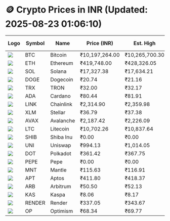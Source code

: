 # 🪙 Crypto Prices in INR (Updated: 2025-08-23 01:06:10)

| Logo | Symbol | Name       | Price (INR) | Est. High | Est. Low | Gross Profit | Fees | Net Profit | ROI % |
|------|--------|------------|-------------|-----------|----------|---------------|------|-------------|--------|
| ![](https://coin-images.coingecko.com/coins/images/1/large/bitcoin.png?1696501400) | BTC    | Bitcoin    | ₹10,197,264.00 | ₹10,265,700.30 | ₹10,128,827.70 | ₹1,351.32 | ₹200.00 | ₹1,151.32 | 1.15% |
| ![](https://coin-images.coingecko.com/coins/images/279/large/ethereum.png?1696501628) | ETH    | Ethereum   | ₹419,748.00 | ₹428,326.05 | ₹411,169.95 | ₹4,172.51 | ₹200.00 | ₹3,972.51 | 3.97% |
| ![](https://coin-images.coingecko.com/coins/images/4128/large/solana.png?1718769756) | SOL    | Solana     | ₹17,327.38 | ₹17,634.21 | ₹17,020.55 | ₹3,605.36 | ₹200.00 | ₹3,405.36 | 3.41% |
| ![](https://coin-images.coingecko.com/coins/images/5/large/dogecoin.png?1696501409) | DOGE   | Dogecoin   | ₹20.74 | ₹21.16 | ₹20.32 | ₹4,133.86 | ₹200.00 | ₹3,933.86 | 3.93% |
| ![](https://coin-images.coingecko.com/coins/images/1094/large/tron-logo.png?1696502193) | TRX    | TRON       | ₹32.00 | ₹32.17 | ₹31.83 | ₹1,074.49 | ₹200.00 | ₹874.49 | 0.87% |
| ![](https://coin-images.coingecko.com/coins/images/975/large/cardano.png?1696502090) | ADA    | Cardano    | ₹80.44 | ₹81.91 | ₹78.97 | ₹3,734.54 | ₹200.00 | ₹3,534.54 | 3.53% |
| ![](https://coin-images.coingecko.com/coins/images/877/large/chainlink-new-logo.png?1696502009) | LINK   | Chainlink  | ₹2,314.90 | ₹2,359.98 | ₹2,269.82 | ₹3,972.21 | ₹200.00 | ₹3,772.21 | 3.77% |
| ![](https://coin-images.coingecko.com/coins/images/100/large/fmpFRHHQ_400x400.jpg?1735231350) | XLM    | Stellar    | ₹36.79 | ₹37.38 | ₹36.20 | ₹3,256.86 | ₹200.00 | ₹3,056.86 | 3.06% |
| ![](https://coin-images.coingecko.com/coins/images/12559/large/Avalanche_Circle_RedWhite_Trans.png?1696512369) | AVAX   | Avalanche  | ₹2,187.42 | ₹2,226.09 | ₹2,148.75 | ₹3,599.30 | ₹200.00 | ₹3,399.30 | 3.40% |
| ![](https://coin-images.coingecko.com/coins/images/2/large/litecoin.png?1696501400) | LTC    | Litecoin   | ₹10,702.26 | ₹10,837.64 | ₹10,566.88 | ₹2,562.42 | ₹200.00 | ₹2,362.42 | 2.36% |
| ![](https://coin-images.coingecko.com/coins/images/11939/large/shiba.png?1696511800) | SHIB   | Shiba Inu  | ₹0.00 | ₹0.00 | ₹0.00 | ₹3,193.46 | ₹200.00 | ₹2,993.46 | 2.99% |
| ![](https://coin-images.coingecko.com/coins/images/12504/large/uniswap-logo.png?1720676669) | UNI    | Uniswap    | ₹994.13 | ₹1,014.05 | ₹974.21 | ₹4,088.84 | ₹200.00 | ₹3,888.84 | 3.89% |
| ![](https://coin-images.coingecko.com/coins/images/12171/large/polkadot.png?1696512008) | DOT    | Polkadot   | ₹361.42 | ₹367.75 | ₹355.09 | ₹3,567.01 | ₹200.00 | ₹3,367.01 | 3.37% |
| ![](https://coin-images.coingecko.com/coins/images/29850/large/pepe-token.jpeg?1696528776) | PEPE   | Pepe       | ₹0.00 | ₹0.00 | ₹0.00 | ₹4,541.95 | ₹200.00 | ₹4,341.95 | 4.34% |
| ![](https://coin-images.coingecko.com/coins/images/30980/large/Mantle-Logo-mark.png?1739213200) | MNT    | Mantle     | ₹115.63 | ₹116.91 | ₹114.35 | ₹2,232.55 | ₹200.00 | ₹2,032.55 | 2.03% |
| ![](https://coin-images.coingecko.com/coins/images/26455/large/aptos_round.png?1696525528) | APT    | Aptos      | ₹411.80 | ₹418.37 | ₹405.23 | ₹3,244.11 | ₹200.00 | ₹3,044.11 | 3.04% |
| ![](https://coin-images.coingecko.com/coins/images/16547/large/arb.jpg?1721358242) | ARB    | Arbitrum   | ₹50.50 | ₹52.13 | ₹48.87 | ₹6,685.56 | ₹200.00 | ₹6,485.56 | 6.49% |
| ![](https://coin-images.coingecko.com/coins/images/25751/large/kaspa-icon-exchanges.png?1696524837) | KAS    | Kaspa      | ₹8.06 | ₹8.17 | ₹7.95 | ₹2,792.80 | ₹200.00 | ₹2,592.80 | 2.59% |
| ![](https://coin-images.coingecko.com/coins/images/11636/large/rndr.png?1696511529) | RENDER | Render     | ₹337.05 | ₹343.67 | ₹330.44 | ₹4,003.81 | ₹200.00 | ₹3,803.81 | 3.80% |
| ![](https://coin-images.coingecko.com/coins/images/25244/large/Optimism.png?1696524385) | OP     | Optimism   | ₹68.34 | ₹69.77 | ₹66.91 | ₹4,286.61 | ₹200.00 | ₹4,086.61 | 4.09% |
